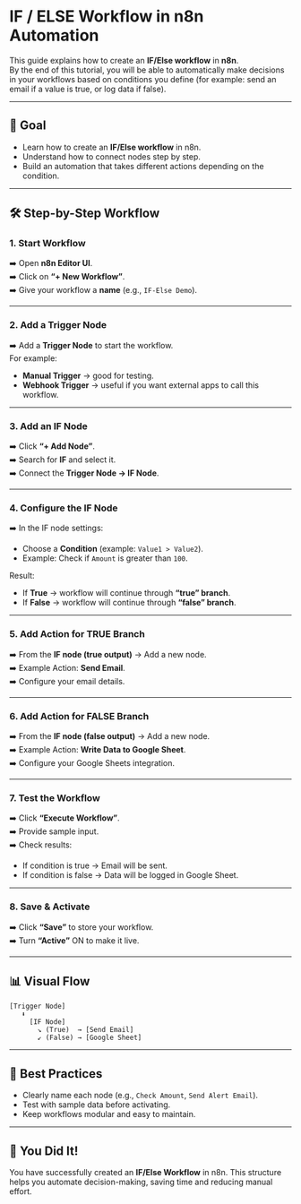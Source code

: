 # IF / ELSE Workflow in n8n Automation

This guide explains how to create an **IF/Else workflow** in **n8n**.  
By the end of this tutorial, you will be able to automatically make decisions in your workflows based on conditions you define (for example: send an email if a value is true, or log data if false).

---

## 🎯 Goal
- Learn how to create an **IF/Else workflow** in n8n.  
- Understand how to connect nodes step by step.  
- Build an automation that takes different actions depending on the condition.

---

## 🛠 Step-by-Step Workflow

### 1. Start Workflow
➡️ Open **n8n Editor UI**.  
➡️ Click on **“+ New Workflow”**.  
➡️ Give your workflow a **name** (e.g., `IF-Else Demo`).

---

### 2. Add a Trigger Node
➡️ Add a **Trigger Node** to start the workflow.  
For example:  
- **Manual Trigger** → good for testing.  
- **Webhook Trigger** → useful if you want external apps to call this workflow.

---

### 3. Add an IF Node
➡️ Click **“+ Add Node”**.  
➡️ Search for **IF** and select it.  
➡️ Connect the **Trigger Node → IF Node**.  

---

### 4. Configure the IF Node
➡️ In the IF node settings:  
- Choose a **Condition** (example: `Value1 > Value2`).  
- Example: Check if `Amount` is greater than `100`.  

Result:  
- If **True** → workflow will continue through **“true” branch**.  
- If **False** → workflow will continue through **“false” branch**.

---

### 5. Add Action for TRUE Branch
➡️ From the **IF node (true output)** → Add a new node.  
➡️ Example Action: **Send Email**.  
➡️ Configure your email details.  

---

### 6. Add Action for FALSE Branch
➡️ From the **IF node (false output)** → Add a new node.  
➡️ Example Action: **Write Data to Google Sheet**.  
➡️ Configure your Google Sheets integration.  

---

### 7. Test the Workflow
➡️ Click **“Execute Workflow”**.  
➡️ Provide sample input.  
➡️ Check results:  
- If condition is true → Email will be sent.  
- If condition is false → Data will be logged in Google Sheet.

---

### 8. Save & Activate
➡️ Click **“Save”** to store your workflow.  
➡️ Turn **“Active”** ON to make it live.  

---

## 📊 Visual Flow

```
[Trigger Node] 
   ⬇️
     [IF Node]
       ↘️ (True)  → [Send Email]
       ↙️ (False) → [Google Sheet]
```

---

## 📌 Best Practices
- Clearly name each node (e.g., `Check Amount`, `Send Alert Email`).  
- Test with sample data before activating.  
- Keep workflows modular and easy to maintain.

---

## 🎉 You Did It!
You have successfully created an **IF/Else Workflow** in n8n. This structure helps you automate decision-making, saving time and reducing manual effort.
